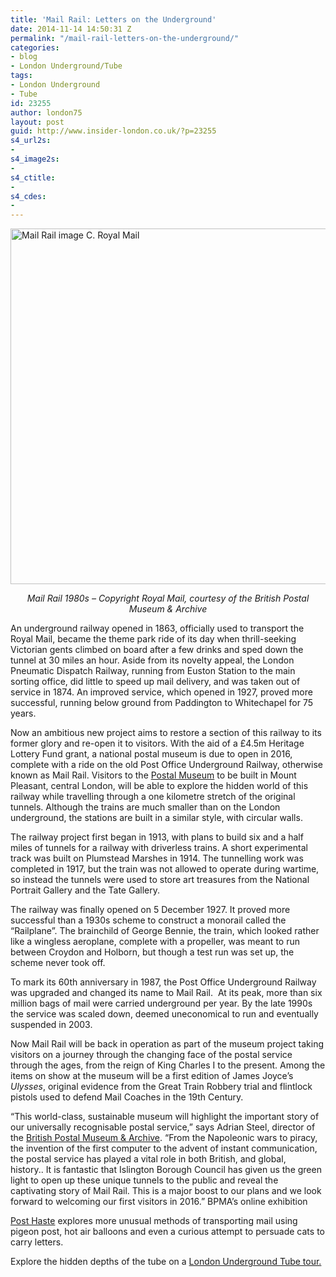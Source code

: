 ```yaml
---
title: 'Mail Rail: Letters on the Underground'
date: 2014-11-14 14:50:31 Z
permalink: "/mail-rail-letters-on-the-underground/"
categories:
- blog
- London Underground/Tube
tags:
- London Underground
- Tube
id: 23255
author: london75
layout: post
guid: http://www.insider-london.co.uk/?p=23255
s4_url2s:
- 
s4_image2s:
- 
s4_ctitle:
- 
s4_cdes:
- 
---
```


[<img class="aligncenter wp-image-23257 size-full" src="http://www.insider-london.co.uk/wp-content/uploads/2014/11/Mail-Rail-1980s_mini.jpg" alt="Mail Rail image C. Royal Mail" width="586" height="569" />](http://www.insider-london.co.uk/wp-content/uploads/2014/11/Mail-Rail-1980s_mini.jpg)

<p style="text-align: center;">
  <em>Mail Rail 1980s &#8211; Copyright Royal Mail, courtesy of the British Postal Museum & Archive</em>
</p>

An underground railway opened in 1863, officially used to transport the Royal Mail, became the theme park ride of its day when thrill-seeking Victorian gents climbed on board after a few drinks and sped down the tunnel at 30 miles an hour. Aside from its novelty appeal, the London Pneumatic Dispatch Railway, running from Euston Station to the main sorting office, did little to speed up mail delivery, and was taken out of service in 1874. An improved service, which opened in 1927, proved more successful, running below ground from Paddington to Whitechapel for 75 years.

Now an ambitious new project aims to restore a section of this railway to its former glory and re-open it to visitors. With the aid of a £4.5m Heritage Lottery Fund grant, a national postal museum is due to open in 2016, complete with a ride on the old Post Office Underground Railway, otherwise known as Mail Rail. Visitors to the [Postal Museum](http://postalmuseum.org/ "Postal Museum") to be built in Mount Pleasant, central London, will be able to explore the hidden world of this railway while travelling through a one kilometre stretch of the original tunnels. Although the trains are much smaller than on the London underground, the stations are built in a similar style, with circular walls.

The railway project first began in 1913, with plans to build six and a half miles of tunnels for a railway with driverless trains. A short experimental track was built on Plumstead Marshes in 1914. The tunnelling work was completed in 1917, but the train was not allowed to operate during wartime, so instead the tunnels were used to store art treasures from the National Portrait Gallery and the Tate Gallery.

The railway was finally opened on 5 December 1927. It proved more successful than a 1930s scheme to construct a monorail called the &#8220;Railplane&#8221;. The brainchild of George Bennie, the train, which looked rather like a wingless aeroplane, complete with a propeller, was meant to run between Croydon and Holborn, but though a test run was set up, the scheme never took off.

To mark its 60th anniversary in 1987, the Post Office Underground Railway was upgraded and changed its name to Mail Rail.  At its peak, more than six million bags of mail were carried underground per year. By the late 1990s the service was scaled down, deemed uneconomical to run and eventually suspended in 2003.

Now Mail Rail will be back in operation as part of the museum project taking visitors on a journey through the changing face of the postal service through the ages, from the reign of King Charles I to the present. Among the items on show at the museum will be a first edition of James Joyce’s _Ulysses_, original evidence from the Great Train Robbery trial and flintlock pistols used to defend Mail Coaches in the 19th Century.

“This world-class, sustainable museum will highlight the important story of our universally recognisable postal service,” says Adrian Steel, director of the [British Postal Museum & Archive](http://postalheritage.org.uk/ "British Postal Museum & Archive"). “From the Napoleonic wars to piracy, the invention of the first computer to the advent of instant communication, the postal service has played a vital role in both British, and global, history.. It is fantastic that Islington Borough Council has given us the green light to open up these unique tunnels to the public and reveal the captivating story of Mail Rail. This is a major boost to our plans and we look forward to welcoming our first visitors in 2016.” BPMA&#8217;s online exhibition

[Post Haste](https://www.google.com/culturalinstitute/exhibit/post-haste/QQaW4lhR "Post Haste ") explores more unusual methods of transporting mail using pigeon post, hot air balloons and even a curious attempt to persuade cats to carry letters.

Explore the hidden depths of the tube on a [London Underground Tube tour.](%20www.insider-london.co.uk/london-underground-tube-tours "London Underground Tube Tour")